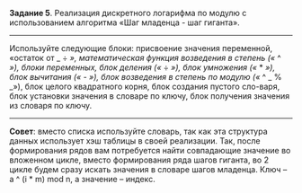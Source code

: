 **Задание 5**. Реализация дискретного логарифма по модулю с использованием алгоритма 
«Шаг младенца - шаг гиганта». 

---

Используйте следующие блоки: присвоение значения переменной, 
«остаток от _ ÷ _», математическая функция возведения в степень («_ ^ _»), блоки переменных, 
блок деления («_ ÷ _»), блок умножения («_ * _»), блок вычитания («_ - _»), блок возведения 
в степень по модулю («_ ^ _ % _»), блок целого квадратного корня, блок создания пустого сло-варя, 
блок установки значения в словаре по ключу, блок получения значения из словаря по ключу.

---

**Совет**: вместо списка используйте словарь, так как эта структура данных использует хэш таблицы 
в своей реализации. Так, после формирования рядов вам потребуется найти совпадающие значение 
во вложенном цикле, вместо формирования ряда шагов гиганта, во 2 цикле будем сразу искать 
значения в словаре шагов младенца. Ключ – a ^ (i * m) mod n, а значение – индекс.